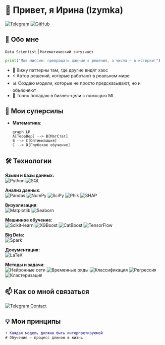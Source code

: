 # 👋 Привет, я Ирина (Izymka) 

[![Telegram](https://img.shields.io/badge/Telegram-2CA5E0?logo=telegram&logoColor=white)](https://t.me/Izymka)
[![GitHub](https://img.shields.io/badge/GitHub-Profile-blue?logo=github)](https://github.com/Izymka)

## 🚀 Обо мне

`Data Scientist` | `Математический энтузиаст` 

```python
print("Моя миссия: превращать данные в решения, а числа — в истории!")
```
- 🧠 Вижу паттерны там, где другие видят хаос
- ⚡ Автор решений, которые работают в реальном мире
- 📊 Создаю модели, которые не просто предсказывают, но и объясняют
- 🎯 Точно попадаю в бизнес-цели с помощью ML

## 🌱 Мои суперсилы
- **Математика**: 
  ```mermaid
  graph LR
  A[ТеорВер] --> B[МатСтат]
  B --> C[Оптимизация]
  C --> D[Глубокое обучение]
  ```
## 🛠 Технологии

**Языки и базы данных:**  
![Python](https://img.shields.io/badge/Python-3776AB?logo=python&logoColor=white)
![SQL](https://img.shields.io/badge/SQL-4479A1?logo=postgresql&logoColor=white)

**Анализ данных:**  
![Pandas](https://img.shields.io/badge/Pandas-150458?logo=pandas&logoColor=white)
![NumPy](https://img.shields.io/badge/NumPy-013243?logo=numpy&logoColor=white)
![SciPy](https://img.shields.io/badge/SciPy-8CAAE6?logo=scipy&logoColor=white)
![Phik](https://img.shields.io/badge/Phik-01A8E1)
![SHAP](https://img.shields.io/badge/SHAP-FF6F61)

**Визуализация:**  
![Matplotlib](https://img.shields.io/badge/Matplotlib-11557C?logo=matplotlib&logoColor=white)
![Seaborn](https://img.shields.io/badge/Seaborn-5B8FA3)

**Машинное обучение:**  
![Scikit-learn](https://img.shields.io/badge/Scikit--learn-F7931E?logo=scikit-learn&logoColor=white)
![XGBoost](https://img.shields.io/badge/XGBoost-017CEE)
![CatBoost](https://img.shields.io/badge/CatBoost-FF6F61)
![TensorFlow](https://img.shields.io/badge/TensorFlow-FF6F00?logo=tensorflow&logoColor=white)

**Big Data:**  
![Spark](https://img.shields.io/badge/Spark-E25A1C?logo=apachespark&logoColor=white)

**Документация:**  
![LaTeX](https://img.shields.io/badge/LaTeX-008080?logo=latex&logoColor=white)

**Методы и задачи:**  
![Нейронные сети](https://img.shields.io/badge/Нейронные_сети-FF6F61)
![Временные ряды](https://img.shields.io/badge/Прогнозирование_временных_рядов-01A8E1)
![Классификация](https://img.shields.io/badge/Классификация-8CAAE6)
![Регрессия](https://img.shields.io/badge/Регрессия-017CEE)
![Кластеризация](https://img.shields.io/badge/Кластеризация-5B8FA3)

## 📫 Как со мной связаться
[![Telegram Contact](https://img.shields.io/badge/НАПИСАТЬ_В_TELEGRAM-2CA5E0?style=for-the-badge&logo=telegram&logoColor=white)](https://t.me/Izymka)


## 💡 Мои принципы
```diff
+ Каждая модель должна быть интерпретируемой
# Обучение — процесс длиною в жизнь
```

